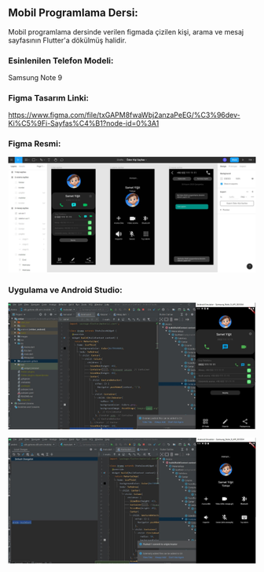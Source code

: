 ## Mobil Programlama Dersi:
Mobil programlama dersinde verilen figmada çizilen kişi, arama ve mesaj sayfasının Flutter'a dökülmüş halidir. 

### Esinlenilen Telefon Modeli:
Samsung Note 9

### Figma Tasarım Linki:
https://www.figma.com/file/txGAPM8fwaWbj2anzaPeEG/%C3%96dev-Ki%C5%9Fi-Sayfas%C4%B1?node-id=0%3A1

### Figma Resmi:
![alt text](<https://raw.githubusercontent.com/cryptosam/rehber/master/projeresim-github/figma-tasarimi.jpg>)

### Uygulama ve Android Studio:
![Uygulama andoid emülatör görünümü](<https://raw.githubusercontent.com/cryptosam/rehber/master/projeresim-github/android-emulator.jpg>)

![Arama sayfası android emülatör görünümü](<https://github.com/cryptosam/rehber/blob/master/projeresim-github/arama-sayfasi.jpg>)
